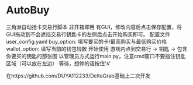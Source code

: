 # AutoBuy
三角洲自动抢卡交易行脚本
非开箱即用
有GUI，修改内容后点击保存配置，将GUI拖动到不会遮挡交易行钥匙卡的左侧后点击开始购买即可。
配置文件
user_config.yaml
buy_option: 填写要买的卡/最高购买与最低购买价格
wallet_option: 填写当前的钱包钱数
开始使用
游戏内点到交易行 -> 钥匙 -> 包含你要买的钥匙的那张图
以管理员方式运行main.py，注意cmd窗口不要挡住钥匙区域（可以放在左边）
等待，想停的话按住's'

在https://github.com/DUYA112233/DeltaGrab基础上二次开发
